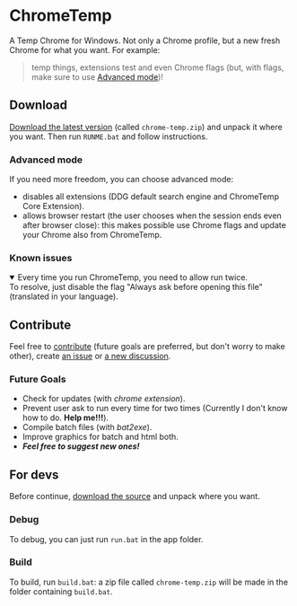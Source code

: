 # ChromeTemp
A Temp Chrome for Windows. Not only a Chrome profile, but a new fresh Chrome for what you want. For example:
> temp things, extensions test and even Chrome flags (but, with flags, make sure to use [Advanced mode](#advanced-mode))!

## Download
[Download the latest version](https://github.com/Bellisario/ChromeTemp/releases/latest/) (called `chrome-temp.zip`) and unpack it where you want. Then run `RUNME.bat` and follow instructions.
### Advanced mode
If you need more freedom, you can choose advanced mode:
- disables all extensions (DDG default search engine and ChromeTemp Core Extension).
- allows browser restart (the user chooses when the session ends even after browser close): this makes possible use Chrome flags and update your Chrome also from ChromeTemp.
### Known issues
<details open>
<summary>Every time you run ChromeTemp, you need to allow run twice.</summary>
To resolve, just disable the flag "Always ask before opening this file" (translated in your language).
</details>

## Contribute
Feel free to [contribute](https://github.com/Bellisario/ChromeTemp/pulls) (future goals are preferred, but don't worry to make other), create [an issue](https://github.com/Bellisario/ChromeTemp/issues) or [a new discussion](https://github.com/Bellisario/ChromeTemp/discussions).
### Future Goals
- Check for updates (with _chrome extension_).
- Prevent user ask to run every time for two times (Currently I don't know how to do. **Help me!!!**).
- Compile batch files (with _bat2exe_).
- Improve graphics for batch and html both.
- **_Feel free to suggest new ones!_**

## For devs
Before continue, [download the source](https://github.com/Bellisario/ChromeTemp/archive/refs/heads/main.zip) and unpack where you want.
### Debug
To debug, you can just run `run.bat` in the app folder.
### Build
To build, run `build.bat`: a zip file called `chrome-temp.zip` will be made in the folder containing `build.bat`.
